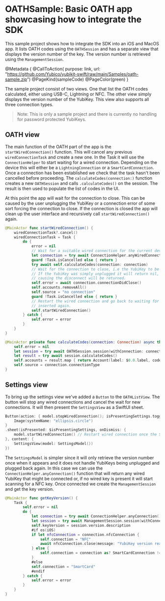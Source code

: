 # OATHSample: Basic OATH app showcasing how to integrate the SDK

This sample project shows how to integrate the SDK into an iOS and MacOS app. It lists OATH codes 
using the ``OATHSession`` and has a separate view that displays the version number of the key. The version
number is retrieved using the ``ManagementSession``.

@Metadata {
    @CallToAction(
        purpose: link,
        url: "https://github.com/Yubico/yubikit-swift/raw/main/Samples/oath-sample.zip")
    @PageKind(sampleCode)
    @PageColor(green)
}

The sample project consist of two views. One that list the OATH codes calculated, either using USB-C, Lightning or NFC.
The other view simply displays the version number of the YubiKey. This view also supports all three connection types.

> Note: This is only a sample project and there is currently no handling for password protected YubiKeys.

## OATH view

The main function of the OATH part of the app is the `startWiredConnection()` function. This will cancel any previous
`wiredConnectionTask` and create a new one. In the Task it will use the ``ConnectionHelper`` to start waiting for
a wired connection. Depending on the device this will either be a ``LightningConnection`` or a ``SmartCardConnection``.
Once a connection has been established we check that the task hasn't been cancelled before proceeding.
The `calculateCodes(connection:)` function creates a new ``OATHSession`` and
calls `.calculateCodes()` on the session. The result is then used to populate the list of codes in the UI.

At this point the app will wait for the connection to close. This can be caused by the user unplugging the YubiKey or
a connection error of some sort forcing the connection to close. If the connection is closed the app will clean up
the user interface and recursively call `startWiredConnection()` again.
```swift
@MainActor func startWiredConnection() {
    wiredConnectionTask?.cancel()
    wiredConnectionTask = Task {
        do {
            error = nil
            // Wait for a suitable wired connection for the current device.
            let connection = try await ConnectionHelper.anyWiredConnection()
            guard !Task.isCancelled else { return }
            try await self.calculateCodes(connection: connection)
            // Wait for the connection to close, i.e the YubiKey to be unplugged from the device.
            // If the YubiKey was simply unplugged it will return nil, otherwise the error
            // causing the disconnect will be returned.
            self.error = await connection.connectionDidClose()
            self.accounts.removeAll()
            self.source = "no connection"
            guard !Task.isCancelled else { return }
            // Restart the wired connection and go back to waiting for a YubiKey to be
            // inserted again.
            self.startWiredConnection()
        } catch {
            self.error = error
        }
    }
}

@MainActor private func calculateCodes(connection: Connection) async throws {
    self.error = nil
    let session = try await OATHSession.session(withConnection: connection)
    let result = try await session.calculateCodes()
    self.accounts = result.map { return Account(label: $0.0.label, code: $0.1?.code ?? "****") }
    self.source = connection.connectionType
}
```

## Settings view

To bring up the settings view we've added a `Button` to the `OATHListView`. The button will stop
any wired connections and cancel the wait for new connections. It will then present the `SettingsView`
as a SwiftUI sheet.
```swift
Button(action: { model.stopWiredConnection(); isPresentingSettings.toggle() }) {
    Image(systemName: "ellipsis.circle")
}
.sheet(isPresented: $isPresentingSettings, onDismiss: {
    model.startWiredConnection() // Restart wired connection once the SettingsView has been dismissed.
}, content: {
    SettingsView(model: SettingsModel())
})
```

The `SettingsModel` is simpler since it will only retrieve the version number once when it appears
and it does not handle YubiKeys being unplugged and plugged back again. In this case we can use the
`ConnectionHelper.anyConnection()` function that will return any wired YubiKey that might be connected
or, if no wired key is present it will start scanning for a NFC key. Once connected we create 
the ``ManagementSession`` and get the key version.
```swift
@MainActor func getKeyVersion() {
    Task {
        self.error = nil
        do {
            let connection = try await ConnectionHelper.anyConnection()
            let session = try await ManagementSession.session(withConnection: connection)
            self.keyVersion = session.version.description
            #if os(iOS)
            if let nfcConnection = connection.nfcConnection {
                self.connection = "NFC"
                await nfcConnection.close(message: "YubiKey version read")
            } else {
                self.connection = connection as? SmartCardConnection != nil ? "SmartCard" : "Lightning"
            }
            #else
            self.connection = "SmartCard"
            #endif
        } catch {
            self.error = error
        }
    }
}
```
